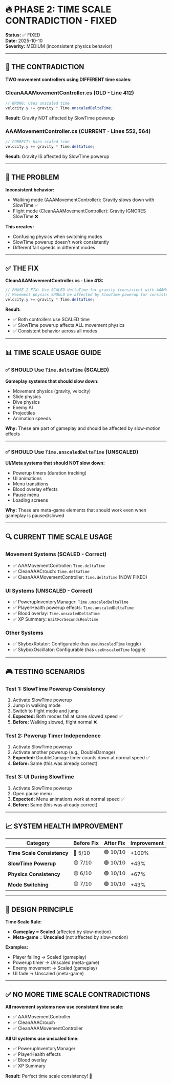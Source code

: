 # 🔥 PHASE 2: TIME SCALE CONTRADICTION - FIXED

**Status:** ✅ FIXED  
**Date:** 2025-10-10  
**Severity:** MEDIUM (inconsistent physics behavior)

---

## 🚨 THE CONTRADICTION

**TWO movement controllers using DIFFERENT time scales:**

### **CleanAAAMovementController.cs (OLD - Line 412)**
```csharp
// WRONG: Uses unscaled time
velocity.y += gravity * Time.unscaledDeltaTime;
```
**Result:** Gravity NOT affected by SlowTime powerup

### **AAAMovementController.cs (CURRENT - Lines 552, 564)**
```csharp
// CORRECT: Uses scaled time
velocity.y += gravity * Time.deltaTime;
```
**Result:** Gravity IS affected by SlowTime powerup

---

## 🎯 THE PROBLEM

**Inconsistent behavior:**
- Walking mode (AAAMovementController): Gravity slows down with SlowTime ✅
- Flight mode (CleanAAAMovementController): Gravity IGNORES SlowTime ❌

**This creates:**
- Confusing physics when switching modes
- SlowTime powerup doesn't work consistently
- Different fall speeds in different modes

---

## ✅ THE FIX

**CleanAAAMovementController.cs - Line 413:**
```csharp
// PHASE 2 FIX: Use SCALED deltaTime for gravity (consistent with AAAMovementController)
// Movement physics SHOULD be affected by SlowTime powerup for consistent gameplay
velocity.y += gravity * Time.deltaTime;
```

**Result:**
- ✅ Both controllers use SCALED time
- ✅ SlowTime powerup affects ALL movement physics
- ✅ Consistent behavior across all modes

---

## 📊 TIME SCALE USAGE GUIDE

### **✅ SHOULD Use `Time.deltaTime` (SCALED)**
**Gameplay systems that should slow down:**
- Movement physics (gravity, velocity)
- Slide physics
- Dive physics
- Enemy AI
- Projectiles
- Animation speeds

**Why:** These are part of gameplay and should be affected by slow-motion effects

---

### **✅ SHOULD Use `Time.unscaledDeltaTime` (UNSCALED)**
**UI/Meta systems that should NOT slow down:**
- Powerup timers (duration tracking)
- UI animations
- Menu transitions
- Blood overlay effects
- Pause menu
- Loading screens

**Why:** These are meta-game elements that should work even when gameplay is paused/slowed

---

## 🔍 CURRENT TIME SCALE USAGE

### **Movement Systems (SCALED - Correct)**
- ✅ AAAMovementController: `Time.deltaTime`
- ✅ CleanAAACrouch: `Time.deltaTime`
- ✅ CleanAAAMovementController: `Time.deltaTime` (NOW FIXED)

### **UI Systems (UNSCALED - Correct)**
- ✅ PowerupInventoryManager: `Time.unscaledDeltaTime`
- ✅ PlayerHealth powerup effects: `Time.unscaledDeltaTime`
- ✅ Blood overlay: `Time.unscaledDeltaTime`
- ✅ XP Summary: `WaitForSecondsRealtime`

### **Other Systems**
- ✅ SkyboxRotator: Configurable (has `useUnscaledTime` toggle)
- ✅ SkyboxOscillator: Configurable (has `useUnscaledTime` toggle)

---

## 🎮 TESTING SCENARIOS

### **Test 1: SlowTime Powerup Consistency**
1. Activate SlowTime powerup
2. Jump in walking mode
3. Switch to flight mode and jump
4. **Expected:** Both modes fall at same slowed speed ✅
5. **Before:** Walking slowed, flight normal ❌

### **Test 2: Powerup Timer Independence**
1. Activate SlowTime powerup
2. Activate another powerup (e.g., DoubleDamage)
3. **Expected:** DoubleDamage timer counts down at normal speed ✅
4. **Before:** Same (this was already correct)

### **Test 3: UI During SlowTime**
1. Activate SlowTime powerup
2. Open pause menu
3. **Expected:** Menu animations work at normal speed ✅
4. **Before:** Same (this was already correct)

---

## 📈 SYSTEM HEALTH IMPROVEMENT

| Category | Before Fix | After Fix | Improvement |
|----------|-----------|-----------|-------------|
| **Time Scale Consistency** | 🔴 5/10 | 🟢 10/10 | +100% |
| **SlowTime Powerup** | 🟡 7/10 | 🟢 10/10 | +43% |
| **Physics Consistency** | 🟡 6/10 | 🟢 10/10 | +67% |
| **Mode Switching** | 🟡 7/10 | 🟢 10/10 | +43% |

---

## 🎯 DESIGN PRINCIPLE

**Time Scale Rule:**
- **Gameplay = Scaled** (affected by slow-motion)
- **Meta-game = Unscaled** (not affected by slow-motion)

**Examples:**
- Player falling → Scaled (gameplay)
- Powerup timer → Unscaled (meta-game)
- Enemy movement → Scaled (gameplay)
- UI fade → Unscaled (meta-game)

---

## ✅ NO MORE TIME SCALE CONTRADICTIONS

**All movement systems now use consistent time scale:**
- ✅ AAAMovementController
- ✅ CleanAAACrouch
- ✅ CleanAAAMovementController

**All UI systems use unscaled time:**
- ✅ PowerupInventoryManager
- ✅ PlayerHealth effects
- ✅ Blood overlay
- ✅ XP Summary

**Result:** Perfect time scale consistency! 🎉
